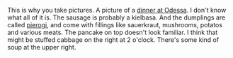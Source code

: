 This is why you take pictures. A picture of a <a href="http://photos.scripting.com/2011/march/odessadinner">dinner at Odessa</a>. I don't know what all of it is. The sausage is probably a kielbasa. And the dumplings are called <a href="https://en.wikipedia.org/wiki/Pierogi">pierogi</a>, and come with fillings like sauerkraut, mushrooms, potatos and various meats. The pancake on top doesn't look familiar. I think that might be stuffed cabbage on the right at 2 o'clock. There's some kind of soup at the upper right. 
